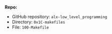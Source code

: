 
**Repo:**

-   GitHub repository: `alx-low_level_programming`
-   Directory: `0x1C-makefiles`
-   File: `100-Makefile`
